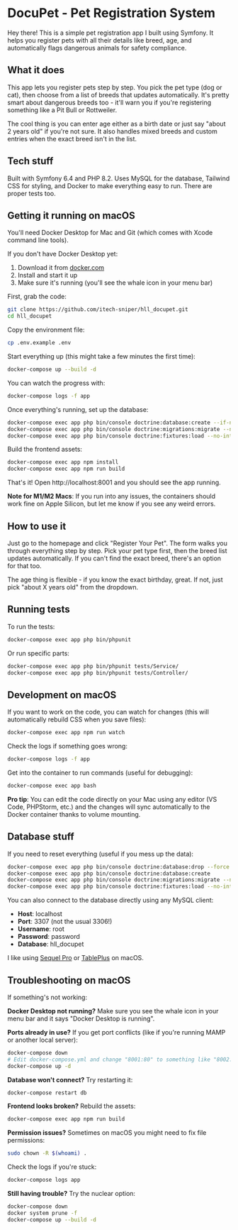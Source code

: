 # DocuPet - Pet Registration System

Hey there! This is a simple pet registration app I built using Symfony. It helps you register pets with all their details like breed, age, and automatically flags dangerous animals for safety compliance.

## What it does

This app lets you register pets step by step. You pick the pet type (dog or cat), then choose from a list of breeds that updates automatically. It's pretty smart about dangerous breeds too - it'll warn you if you're registering something like a Pit Bull or Rottweiler.

The cool thing is you can enter age either as a birth date or just say "about 2 years old" if you're not sure. It also handles mixed breeds and custom entries when the exact breed isn't in the list.

## Tech stuff

Built with Symfony 6.4 and PHP 8.2. Uses MySQL for the database, Tailwind CSS for styling, and Docker to make everything easy to run. There are proper tests too.

## Getting it running on macOS

You'll need Docker Desktop for Mac and Git (which comes with Xcode command line tools).

If you don't have Docker Desktop yet:
1. Download it from [docker.com](https://www.docker.com/products/docker-desktop)
2. Install and start it up
3. Make sure it's running (you'll see the whale icon in your menu bar)

First, grab the code:
```bash
git clone https://github.com/itech-sniper/hll_docupet.git
cd hll_docupet
```

Copy the environment file:
```bash
cp .env.example .env
```

Start everything up (this might take a few minutes the first time):
```bash
docker-compose up --build -d
```

You can watch the progress with:
```bash
docker-compose logs -f app
```

Once everything's running, set up the database:
```bash
docker-compose exec app php bin/console doctrine:database:create --if-not-exists
docker-compose exec app php bin/console doctrine:migrations:migrate --no-interaction
docker-compose exec app php bin/console doctrine:fixtures:load --no-interaction
```

Build the frontend assets:
```bash
docker-compose exec app npm install
docker-compose exec app npm run build
```

That's it! Open http://localhost:8001 and you should see the app running.

**Note for M1/M2 Macs**: If you run into any issues, the containers should work fine on Apple Silicon, but let me know if you see any weird errors.

## How to use it

Just go to the homepage and click "Register Your Pet". The form walks you through everything step by step. Pick your pet type first, then the breed list updates automatically. If you can't find the exact breed, there's an option for that too.

The age thing is flexible - if you know the exact birthday, great. If not, just pick "about X years old" from the dropdown.

## Running tests

To run the tests:
```bash
docker-compose exec app php bin/phpunit
```

Or run specific parts:
```bash
docker-compose exec app php bin/phpunit tests/Service/
docker-compose exec app php bin/phpunit tests/Controller/
```

## Development on macOS

If you want to work on the code, you can watch for changes (this will automatically rebuild CSS when you save files):
```bash
docker-compose exec app npm run watch
```

Check the logs if something goes wrong:
```bash
docker-compose logs -f app
```

Get into the container to run commands (useful for debugging):
```bash
docker-compose exec app bash
```

**Pro tip**: You can edit the code directly on your Mac using any editor (VS Code, PHPStorm, etc.) and the changes will sync automatically to the Docker container thanks to volume mounting.

## Database stuff

If you need to reset everything (useful if you mess up the data):
```bash
docker-compose exec app php bin/console doctrine:database:drop --force
docker-compose exec app php bin/console doctrine:database:create
docker-compose exec app php bin/console doctrine:migrations:migrate --no-interaction
docker-compose exec app php bin/console doctrine:fixtures:load --no-interaction
```

You can also connect to the database directly using any MySQL client:
- **Host**: localhost
- **Port**: 3307 (not the usual 3306!)
- **Username**: root
- **Password**: password
- **Database**: hll_docupet

I like using [Sequel Pro](https://www.sequelpro.com) or [TablePlus](https://tableplus.com) on macOS.

## Troubleshooting on macOS

If something's not working:

**Docker Desktop not running?** Make sure you see the whale icon in your menu bar and it says "Docker Desktop is running".

**Ports already in use?** If you get port conflicts (like if you're running MAMP or another local server):
```bash
docker-compose down
# Edit docker-compose.yml and change "8001:80" to something like "8002:80"
docker-compose up -d
```

**Database won't connect?** Try restarting it:
```bash
docker-compose restart db
```

**Frontend looks broken?** Rebuild the assets:
```bash
docker-compose exec app npm run build
```

**Permission issues?** Sometimes on macOS you might need to fix file permissions:
```bash
sudo chown -R $(whoami) .
```

Check the logs if you're stuck:
```bash
docker-compose logs app
```

**Still having trouble?** Try the nuclear option:
```bash
docker-compose down
docker system prune -f
docker-compose up --build -d
```
